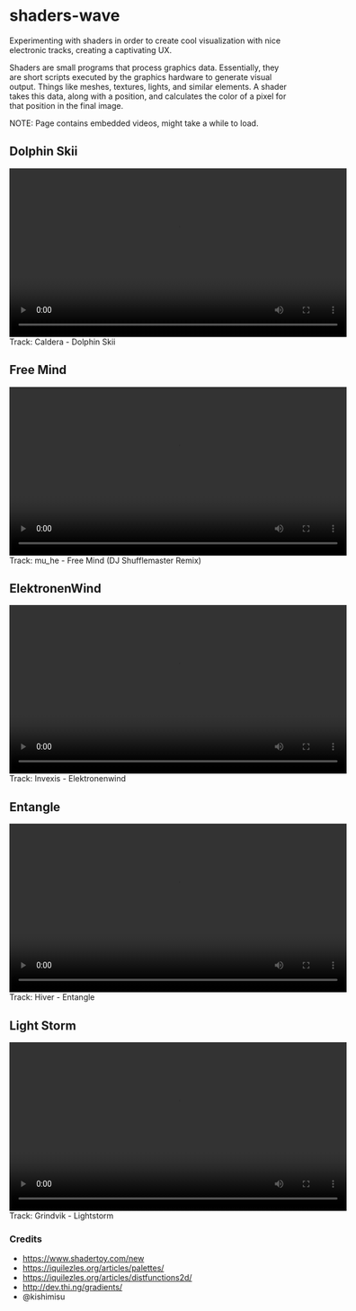 # shaders-wave
Experimenting with shaders in order to create cool visualization with nice electronic tracks, creating a captivating UX.

Shaders are small programs that process graphics data. Essentially, they are short scripts executed by the graphics hardware to generate visual output.
Things like meshes, textures, lights, and similar elements. 
A shader takes this data, along with a position, and calculates the color of a pixel for that position in the final image.

NOTE: Page contains embedded videos, might take a while to load.

## Dolphin Skii
<video controls width="600">
  <source src="dolphin-skii/dolphin-skii.mp4" type="video/mp4">
</video>
Track: Caldera - Dolphin Skii

## Free Mind
<video controls width="600">
  <source src="free-mind/free-mind.mp4" type="video/mp4">
</video>
Track: mu_he - Free Mind (DJ Shufflemaster Remix)

## ElektronenWind
<video controls width="600">
  <source src="elektronenwind/elektronenwind.mp4" type="video/mp4">
</video>
Track: Invexis - Elektronenwind

## Entangle
<video controls width="600">
  <source src="entangle/psych-kernel.mp4" type="video/mp4">
</video>
Track: Hiver - Entangle

## Light Storm
<video controls width="600">
  <source src="light-storm/light-storm.mp4" type="video/mp4">
</video>
Track: Grindvik - Lightstorm

### Credits
- https://www.shadertoy.com/new
- https://iquilezles.org/articles/palettes/
- https://iquilezles.org/articles/distfunctions2d/
- http://dev.thi.ng/gradients/
- @kishimisu